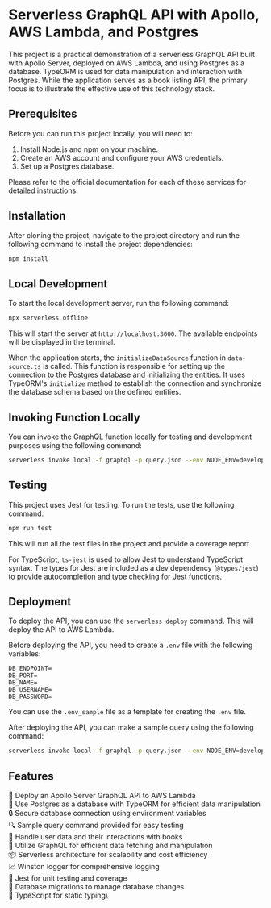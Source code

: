 # Serverless GraphQL API with Apollo, AWS Lambda, and Postgres

This project is a practical demonstration of a serverless GraphQL API built with Apollo Server, deployed on AWS Lambda, and using Postgres as a database. TypeORM is used for data manipulation and interaction with Postgres. While the application serves as a book listing API, the primary focus is to illustrate the effective use of this technology stack.

## Prerequisites

Before you can run this project locally, you will need to:

1. Install Node.js and npm on your machine.
2. Create an AWS account and configure your AWS credentials.
3. Set up a Postgres database.

Please refer to the official documentation for each of these services for detailed instructions.

## Installation

After cloning the project, navigate to the project directory and run the following command to install the project dependencies:

```bash
npm install
```

## Local Development

To start the local development server, run the following command:

```bash
npx serverless offline
```

This will start the server at `http://localhost:3000`. The available endpoints will be displayed in the terminal.

When the application starts, the `initializeDataSource` function in `data-source.ts` is called. This function is responsible for setting up the connection to the Postgres database and initializing the entities. It uses TypeORM's `initialize` method to establish the connection and synchronize the database schema based on the defined entities.

## Invoking Function Locally

You can invoke the GraphQL function locally for testing and development purposes using the following command:

```bash
serverless invoke local -f graphql -p query.json --env NODE_ENV=development
```

## Testing

This project uses Jest for testing. To run the tests, use the following command:

```bash
npm run test
```

This will run all the test files in the project and provide a coverage report.

For TypeScript, `ts-jest` is used to allow Jest to understand TypeScript syntax. The types for Jest are included as a dev dependency (`@types/jest`) to provide autocompletion and type checking for Jest functions.

## Deployment

To deploy the API, you can use the `serverless deploy` command. This will deploy the API to AWS Lambda.

Before deploying the API, you need to create a `.env` file with the following variables:

```env
DB_ENDPOINT=
DB_PORT=
DB_NAME=
DB_USERNAME=
DB_PASSWORD=
```

You can use the `.env_sample` file as a template for creating the `.env` file.

After deploying the API, you can make a sample query using the following command:

```bash
serverless invoke local -f graphql -p query.json --env NODE_ENV=development
```

## Features

🚀 Deploy an Apollo Server GraphQL API to AWS Lambda\
🐘 Use Postgres as a database with TypeORM for efficient data manipulation\
🔒 Secure database connection using environment variables\
🔍 Sample query command provided for easy testing\
👥 Handle user data and their interactions with books\
📝 Utilize GraphQL for efficient data fetching and manipulation\
📦 Serverless architecture for scalability and cost efficiency\
📈 Winston logger for comprehensive logging\
🔧 Jest for unit testing and coverage\
🔄 Database migrations to manage database changes\
🔀 TypeScript for static typing\
